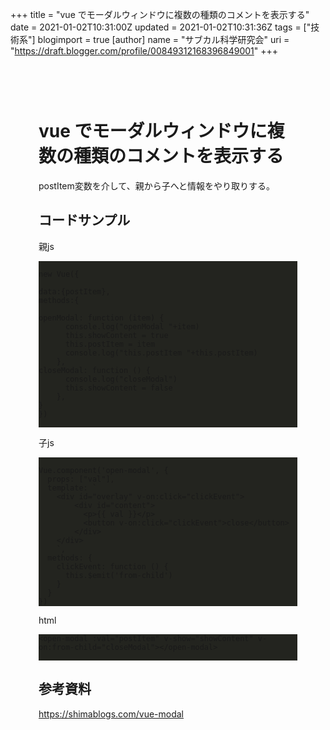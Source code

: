 +++
title = "vue でモーダルウィンドウに複数の種類のコメントを表示する"
date = 2021-01-02T10:31:00Z
updated = 2021-01-02T10:31:36Z
tags = ["技術系"]
blogimport = true 
[author]
	name = "サブカル科学研究会"
	uri = "https://draft.blogger.com/profile/00849312168396849001"
+++

<head>      <meta charset="utf-8">      <meta name="viewport" content="width=device-width, initial-scale=1, shrink-to-fit=no">      <link rel="stylesheet" href="https://cdnjs.cloudflare.com/ajax/libs/highlight.js/9.15.6/styles/monokai-sublime.min.css" integrity="sha256-kTdkFYZP3TqSvlJAUiZ6/s5L2xu4xsdU9eYMWsKOk74=" crossorigin="anonymous">			<link rel="stylesheet" href="https://cdnjs.cloudflare.com/ajax/libs/github-markdown-css/3.0.1/github-markdown.min.css" integrity="sha256-HbgiGHMLxHZ3kkAiixyvnaaZFNjNWLYKD/QG6PWaQPc=" crossorigin="anonymous">			<link rel="stylesheet" href="/css/guest.bundle.css?v=0.13.0"><style type="text/css">      .markdown-body { 			  box-sizing: border-box; 			  min-width: 200px; 			  max-width: 980px; 			  margin: 0 auto; 			  padding: 45px; 			} 			.markdown-body pre { 			  background: #23241f; 			} 			.markdown-body strong, 			.markdown-body h1, 			.markdown-body h2, 			.markdown-body h3, 			.markdown-body h4, 			.markdown-body h5 { 			  font-weight: 700; 			} 			@media (max-width: 767px) { 			  .markdown-body { 			    padding: 15px; 			  } 			}</style><script src="https://code.jquery.com/jquery-3.4.1.min.js" integrity="sha256-CSXorXvZcTkaix6Yvo6HppcZGetbYMGWSFlBw8HfCJo=" crossorigin="anonymous"></script><title>vue でモーダルウィンドウに複数の種類のコメントを表示する</title></head><body><div class="markdown-body"><h1 id="vue_でモーダルウィンドウに複数の種類のコメントを表示する" onmouseover="this.querySelector('a .fa-link').style.display='inline-block'" onmouseout="this.querySelector('a .fa-link').style.display='none'">vue でモーダルウィンドウに複数の種類のコメントを表示する<a href="#vue_でモーダルウィンドウに複数の種類のコメントを表示する" title="vue_でモーダルウィンドウに複数の種類のコメントを表示する"><i class="fas fa-link ml-1" style="display:none;"></i></a></h1><p>postItem変数を介して、親から子へと情報をやり取りする。</p><h2 id="コードサンプル" onmouseover="this.querySelector('a .fa-link').style.display='inline-block'" onmouseout="this.querySelector('a .fa-link').style.display='none'">コードサンプル<a href="#コードサンプル" title="コードサンプル"><i class="fas fa-link ml-1" style="display:none;"></i></a></h2><p>親js</p><pre><code><br />new Vue({<br /><br />data:{postItem},<br />methods:{<br /><br />openModal: function (item) {<br />      console.log(&quot;openModal &quot;+item)<br />      this.showContent = true<br />      this.postItem = item<br />      console.log(&quot;this.postItem &quot;+this.postItem)<br />    },<br />closeModal: function () {<br />      console.log(&quot;closeModal&quot;)<br />      this.showContent = false<br />    },<br />}<br />})<br /><br /></code></pre><p>子js</p><pre><code><br />Vue.component(&#39;open-modal&#39;, {<br />  props: [&quot;val&quot;],<br />  template: `<br />    &lt;div id=&quot;overlay&quot; v-on:click=&quot;clickEvent&quot;&gt;<br />        &lt;div id=&quot;content&quot;&gt;<br />          &lt;p&gt;{{ val }}&lt;/p&gt;<br />          &lt;button v-on:click=&quot;clickEvent&quot;&gt;close&lt;/button&gt;<br />        &lt;/div&gt;<br />    &lt;/div&gt;<br />    `,<br />  methods: {<br />    clickEvent: function () {<br />      this.$emit(&#39;from-child&#39;)<br />    }<br />  }<br />})<br /></code></pre><p>html</p><pre><code>&lt;open-modal :val=&quot;postItem&quot; v-show=&quot;showContent&quot; v-on:from-child=&quot;closeModal&quot;&gt;&lt;/open-modal&gt;<br /><br /></code></pre><h2 id="参考資料" onmouseover="this.querySelector('a .fa-link').style.display='inline-block'" onmouseout="this.querySelector('a .fa-link').style.display='none'">参考資料<a href="#参考資料" title="参考資料"><i class="fas fa-link ml-1" style="display:none;"></i></a></h2><p><a href="https://shimablogs.com/vue-modal">https://shimablogs.com/vue-modal</a></p></div></body><script src="https://cdnjs.cloudflare.com/ajax/libs/highlight.js/9.15.6/highlight.min.js" integrity="sha256-aYTdUrn6Ow1DDgh5JTc3aDGnnju48y/1c8s1dgkYPQ8=" crossorigin="anonymous"></script><script type="text/javascript">hljs.initHighlightingOnLoad();</script><script>		  $(document).on("mouseover", "h1,h2,h3,h4,h5", function(e) { 		    $(e.currentTarget).find(".fa-link").text("🔗").show(); 		  }); 		  $(document).on("mouseout", "h1,h2,h3,h4,h5", function(e) { 		    $(e.currentTarget).find(".fa-link").hide(); 		  });</script>

